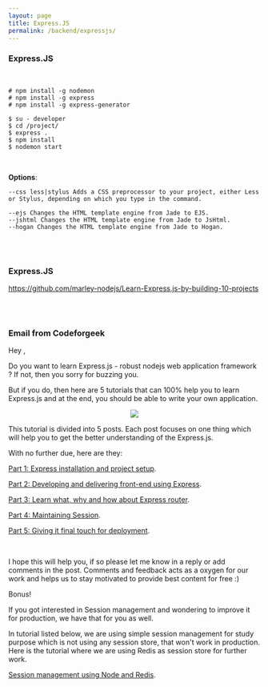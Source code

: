 ```yaml
---
layout: page
title: Express.JS
permalink: /backend/expressjs/
---
```



### Express.JS


<br/>



    # npm install -g nodemon
    # npm install -g express
    # npm install -g express-generator

    $ su - developer
    $ cd /project/
    $ express .
    $ npm install
    $ nodemon start



<br/>

**Options**:

    --css less|stylus Adds a CSS preprocessor to your project, either Less or Stylus, depending on which you type in the command.

    --ejs Changes the HTML template engine from Jade to EJS.
    --jshtml Changes the HTML template engine from Jade to JsHtml.
    --hogan Changes the HTML template engine from Jade to Hogan.



<br/><br/>

### Express.JS

https://github.com/marley-nodejs/Learn-Express.js-by-building-10-projects



<br/>
<br/>

### Email from Codeforgeek


Hey ,

Do you want to learn Express.js - robust nodejs web application framework ? If not, then you sorry for buzzing you.

But if you do, then here are 5 tutorials that can 100% help you to learn Express.js and at the end, you should be able to write your own application.

<div align="center">
    <img src="http://storage5.static.itmages.ru/i/16/0819/h_1471591838_7168298_d9c1902db9.png">
</div>


This tutorial is divided into 5 posts. Each post focuses on one thing which will help you to get the better understanding of the Express.js.

With no further due, here are they:


<a href="https://codeforgeek.com/2014/10/express-complete-tutorial-part-1/" rel="nofollow">Part 1: Express installation and project setup</a>.  

<a href="https://codeforgeek.com/2014/10/express-complete-tutorial-part-2/" rel="nofollow">Part 2: Developing and delivering front-end using Express</a>.  

<a href="https://codeforgeek.com/2014/10/express-complete-tutorial-part-3/" rel="nofollow">Part 3: Learn what, why and how about Express router</a>.  

<a href="https://codeforgeek.com/2014/10/express-complete-tutorial-part-4/" rel="nofollow">Part 4: Maintaining Session</a>.  

<a href="https://codeforgeek.com/2014/10/express-complete-tutorial-part-5/" rel="nofollow">Part 5: Giving it final touch for deployment</a>.

<br/>

I hope this will help you, if so please let me know in a reply or add comments in the post. Comments and feedback acts as a oxygen for our work and helps us to stay motivated to provide best content for free :)

Bonus!

If you got interested in Session management and wondering to improve it for production, we have that for you as well.

In tutorial listed below, we are using simple session management for study purpose which is not using any session store, that won't work in production. Here is the tutorial where we are using Redis as session store for further work.

<a href="https://codeforgeek.com/2015/07/using-redis-to-handle-session-in-node-js/" rel="nofollow">Session management using Node and Redis</a>.  
